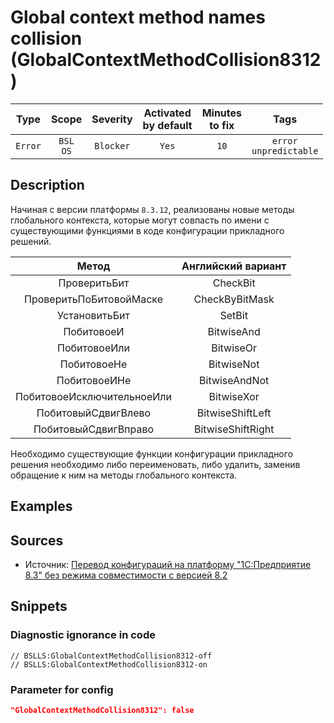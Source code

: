 # Global context method names collision (GlobalContextMethodCollision8312)

 |  Type   |        Scope        | Severity  | Activated<br>by default | Minutes<br>to fix |               Tags               |
 |:-------:|:-------------------:|:---------:|:-----------------------------:|:-----------------------:|:--------------------------------:|
 | `Error` | `BSL`<br>`OS` | `Blocker` |             `Yes`             |          `10`           | `error`<br>`unpredictable` | 

<!-- Блоки выше заполняются автоматически, не трогать -->
## Description
<!-- Описание диагностики заполняется вручную. Необходимо понятным языком описать смысл и схему работу -->

Начиная с версии платформы `8.3.12`, реализованы новые методы глобального контекста, которые могут совпаcть по имени с существующими функциями в коде конфигурации прикладного решений.

|           Метод            | Английский вариант |
|:--------------------------:|:------------------:|
|        ПроверитьБит        |      CheckBit      |
|  ПроверитьПоБитовойМаске   |   CheckByBitMask   |
|       УстановитьБит        |       SetBit       |
|         ПобитовоеИ         |     BitwiseAnd     |
|        ПобитовоеИли        |     BitwiseOr      |
|        ПобитовоеНе         |     BitwiseNot     |
|        ПобитовоеИНе        |   BitwiseAndNot    |
| ПобитовоеИсключительноеИли |     BitwiseXor     |
|    ПобитовыйСдвигВлево     |  BitwiseShiftLeft  |
|    ПобитовыйСдвигВправо    | BitwiseShiftRight  |

Необходимо существующие функции конфигурации прикладного решения необходимо либо переименовать, либо удалить, заменив обращение к ним на методы глобального контекста.

## Examples
<!-- В данном разделе приводятся примеры, на которые диагностика срабатывает, а также можно привести пример, как можно исправить ситуацию -->

## Sources
<!-- Необходимо указывать ссылки на все источники, из которых почерпнута информация для создания диагностики -->
<!-- Примеры источников

* Источник: [Стандарт: Тексты модулей](https://its.1c.ru/db/v8std#content:456:hdoc)
* Полезная информация: [Отказ от использования модальных окон](https://its.1c.ru/db/metod8dev#content:5272:hdoc)
* Источник: [Cognitive complexity, ver. 1.4](https://www.sonarsource.com/docs/CognitiveComplexity.pdf) -->

* Источник: [Перевод конфигураций на платформу "1С:Предприятие 8.3" без режима совместимости с версией 8.2](https://its.1c.ru/db/metod8dev#content:5293:hdoc:pereimenovaniya_metodov_i_svojstv)

## Snippets

<!-- Блоки ниже заполняются автоматически, не трогать -->
### Diagnostic ignorance in code

```bsl
// BSLLS:GlobalContextMethodCollision8312-off
// BSLLS:GlobalContextMethodCollision8312-on
```

### Parameter for config

```json
"GlobalContextMethodCollision8312": false
```

